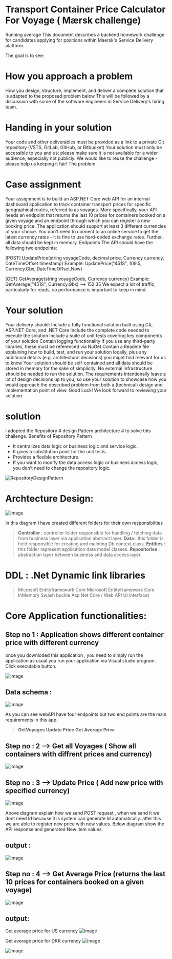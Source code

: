 # Transport Container Price Calculator For Voyage ( Mærsk challenge)

Running average
This document describes a backend homework challenge for candidates applying for positions within
Maersk's Service Delivery platform.

The goal is to see:
# How you approach a problem #
How you design, structure, implement, and deliver a complete solution that is adapted to the proposed
problem below This will be followed by a discussion with some of the software engineers in Service Delivery's hiring team.

# Handing in your solution #
Your code and other deliverables must be provided as a link to a private Git repository (VSTS, GitLab, GitHub, or Bitbucket)
Your solution must only be accessible to you and us; please make sure it is not available for a wider audience, especially not publicly. We would like to reuse the challenge - please help us keeping it fair!
The problem
# Case assignment #
Your assignment is to build an ASP.NET Core web API for an internal dashboard application to track container transport prices for specific geographical routes, referred to as voyages. More specifically, your API needs an endpoint that returns the last 10 prices for containers booked on a given voyage and an
endpoint through which you can register a new booking price.
The application should support at least 3 different currencies of your choice. You don't need to connect to an online service to get the latest currency rates - it is fine to use hard-coded exchange rates. Further, all data should be kept in memory. Endpoints The API should have the following two endpoints:

[POST] UpdatePrice(string voyageCode, decimal price, Currency currency, DateTimeOffset timestamp)
Example: UpdatePrice("451S", 109.5, Currency.Gbx, DateTimeOffset.Now)

[GET] GetAverage(string voyageCode, Currency currency)
Example: GetAverage("451S", Currency.Gbx) --> 152.35
We expect a lot of traffic, particularly for reads, so performance is important to keep in mind.
# Your solution #

Your delivery should:
Include a fully functional solution built using C#, ASP.NET Core, and .NET Core
Include the complete code needed to execute the solution
Include a suite of unit tests covering key components of your solution Contain logging functionality
If you use any third-party libraries, these must be referenced via NuGet
Contain a Readme file explaining how to build, test, and run your solution locally, plus any additional
details (e.g. architectural decisions) you might find relevant for us to know
Your solution should be self-contained and all data should be stored in memory for the sake of simplicity.
No external infrastructure should be needed to run the solution.
The requirements intentionally leave a lot of design decisions up to you, so use your solution to showcase
how you would approach the described problem from both a (technical) design and implementation point of
view.
Good Luck! We look forward to reviewing your solution.

# solution # 
I adopted the Repository # design Pattern architecture # to solve this challenge. 
Benefits of Repository Pattern

- It centralizes data logic or business logic and service logic.
- It gives a substitution point for the unit tests.
- Provides a flexible architecture.
- If you want to modify the data access logic or business access logic, you don’t need to change the repository logic.

![RepositoryDesignPattern](https://user-images.githubusercontent.com/11761314/170886974-2e4df624-878b-4417-99bf-ee8ea8390f58.png)


# Archtecture Design: 

![image](https://user-images.githubusercontent.com/11761314/170886909-21a1337a-55a7-42d4-9cee-9307ee34f01d.png)

In this diagram I have created different folders for their own responsibilties
> **Controller** : controller folder responsible for handling / fetching data from business layer via application abstract layer.
> **Data** : this folder is held responsible for creating and mainting Db context class.
> **Entities** : this folder represent application data model classes. 
> **Repositories** : abstraction layer between business and data access layer.

# DDL : .Net Dynamic link libraries
> Microsoft Entityframework Core 
> Microsoft Entityframework Core InMemory 
> Swash buckle Asp Net Core ( Web API UI interface)

# Core Application functionalities:

## Step no 1 : Application shows different container price with different currency 
once you downloded this application , you need to simply run the application as usual you run your application via Visual studio program. Click executable button.

![image](https://user-images.githubusercontent.com/11761314/170888081-98c4dcdb-e7c8-466c-9c89-d6cca159a1eb.png)

## Data schema :
![image](https://user-images.githubusercontent.com/11761314/170888116-f5f5ccf7-9cc2-4b1c-acb4-347d0a022cbe.png)

As you can see webAPI have four endpoints but two end points are the main requirements in this app.
> **GetVoyages**
> **Update Price**
> **Get Average Price**

## Step no : 2 --> Get all Voyages ( Show all containers with diffrent prices and currency)
![image](https://user-images.githubusercontent.com/11761314/170888442-0b309057-a049-438b-82ad-2d26f7fbd9fb.png)

## Step no : 3 --> Update Price ( Add new price with specified currency)
![image](https://user-images.githubusercontent.com/11761314/170890151-f35f7f3e-a16a-4104-b7a0-1b2f6c525ffa.png)

Above diagram explain how we send POST request , when we send it we dont need Id because it is system can generate Id automatically. after this we are able to register new price with new values. Below diagram show the API response and generated New item values.

## output :
![image](https://user-images.githubusercontent.com/11761314/170890712-4f352b5b-ac8b-4963-b4af-e7cb046f67df.png)

## Step no : 4 --> Get Average Price (returns the last 10 prices for containers booked on a given voyage)
![image](https://user-images.githubusercontent.com/11761314/171035173-4c1c8c44-4687-4650-8611-0524c3f8062a.png)

## output: 
Get average price for US currency 
![image](https://user-images.githubusercontent.com/11761314/171035438-1ad56f99-f0f0-4b61-b954-7517fc1a3266.png)

Get average price for DKK currency 
![image](https://user-images.githubusercontent.com/11761314/171035525-d28abae2-02de-459b-971c-e6bbf07763eb.png)

![image](https://user-images.githubusercontent.com/11761314/171035589-21c994f6-fc7f-40c8-9fe0-57a59aa1c698.png)





